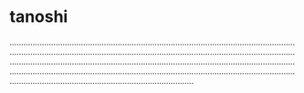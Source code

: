 # tanoshi
................................................................................................................................................................................................................................................................................................................................................................................................................................................................................................................................................................................................